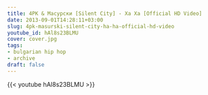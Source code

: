 ```yaml
---
title: 4PK & Масурски [Silent City] - Ха Ха [Official HD Video]
date: 2013-09-01T14:28:11+03:00
slug: 4pk-masurski-silent-city-ha-ha-official-hd-video
youtube_id: hAl8s23BLMU
cover: cover.jpg
tags:
- bulgarian hip hop
- archive
draft: false
---
```


{{< youtube hAl8s23BLMU >}}
